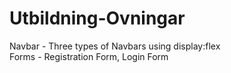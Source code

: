 # Utbildning-Ovningar

Navbar - Three types of Navbars using display:flex  
Forms - Registration Form, Login Form  
